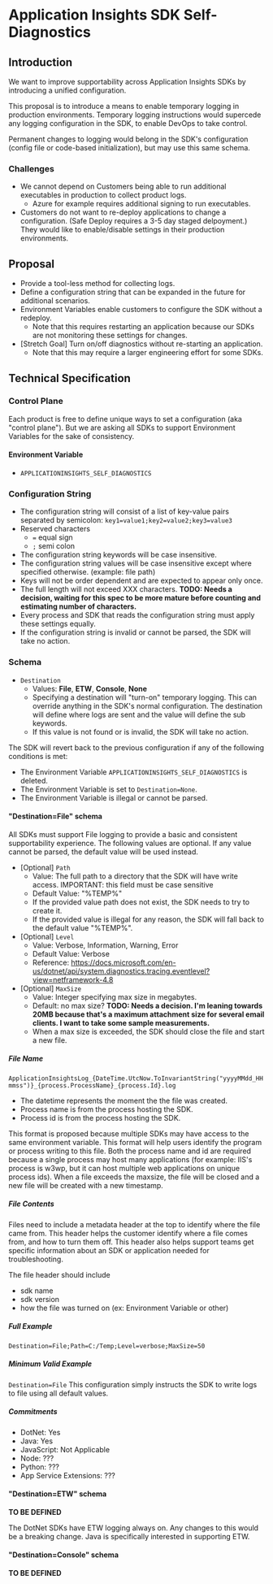 # Application Insights SDK Self-Diagnostics

## Introduction
We want to improve supportability across Application Insights SDKs by introducing a unified configuration.

This proposal is to introduce a means to enable temporary logging in production environments. Temporary logging instructions would supercede any logging configuration in the SDK, to enable DevOps to take control.

Permanent changes to logging would belong in the SDK's configuration (config file or code-based initialization), but may use this same schema.

### Challenges

- We cannot depend on Customers being able to run additional executables in production to collect product logs.
    - Azure for example requires additional signing to run executables.
- Customers do not want to re-deploy applications to change a configuration. (Safe Deploy requires a 3-5 day staged delpoyment.) They would like to enable/disable settings in their production environments.

## Proposal
- Provide a tool-less method for collecting logs.
- Define a configuration string that can be expanded in the future for additional scenarios.
- Environment Variables enable customers to configure the SDK without a redeploy.
  - Note that this requires restarting an application because our SDKs are not monitoring these settings for changes.
- [Stretch Goal] Turn on/off diagnostics without re-starting an application.
  - Note that this may require a larger engineering effort for some SDKs.

## Technical Specification

### Control Plane

Each product is free to define unique ways to set a configuration (aka "control plane"). But we are asking all SDKs to support Environment Variables for the sake of consistency.

#### Environment Variable
- `APPLICATIONINSIGHTS_SELF_DIAGNOSTICS`

### Configuration String

- The configuration string will consist of a list of key-value pairs separated by semicolon:
`key1=value1;key2=value2;key3=value3`
- Reserved characters
    - `=` equal sign
    - `;` semi colon
- The configuration string keywords will be case insensitive.
- The configuration string values will be case insensitive except where specified otherwise. (example: file path)
- Keys will not be order dependent and are expected to appear only once.
- The full length will not exceed XXX characters. **TODO: Needs a decision, waiting for this spec to be more mature before counting and estimating number of characters.**
- Every process and SDK that reads the configuration string must apply these settings equally.
- If the configuration string is invalid or cannot be parsed, the SDK will take no action.

### Schema

- `Destination`
    - Values: **File**, **ETW**, **Console**, **None**
    - Specifying a destination will "turn-on" temporary logging. This can override anything in the SDK's normal configuration. The destination will define where logs are sent and the value will define the sub keywords.
    - If this value is not found or is invalid, the SDK will take no action.

The SDK will revert back to the previous configuration if any of the following conditions is met:
- The Environment Variable `APPLICATIONINSIGHTS_SELF_DIAGNOSTICS` is deleted.
- The Environment Variable is set to `Destination=None`.
- The Environment Variable is illegal or cannot be parsed.
    
#### "Destination=File" schema
All SDKs must support File logging to provide a basic and consistent supportability experience.
The following values are optional. If any value cannot be parsed, the default value will be used instead.

- [Optional] `Path`
    - Value: The full path to a directory that the SDK will have write access. IMPORTANT: this field must be case sensitive
    - Default Value: "%TEMP%"
    - If the provided value path does not exist, the SDK needs to try to create it.
    - If the provided value is illegal for any reason, the SDK will fall back to the default value "%TEMP%".
- [Optional] `Level`
    - Value: Verbose, Information, Warning, Error
    - Default Value: Verbose
    - Reference: https://docs.microsoft.com/en-us/dotnet/api/system.diagnostics.tracing.eventlevel?view=netframework-4.8
- [Optional] `MaxSize`
    - Value: Integer specifying max size in megabytes.
    - Default: no max size? **TODO: Needs a decision. I'm leaning towards 20MB because that's a maximum attachment size for several email clients. I want to take some sample measurements.**
    - When a max size is exceeded, the SDK should close the file and start a new file. 


##### File Name
`ApplicationInsightsLog_{DateTime.UtcNow.ToInvariantString("yyyyMMdd_HHmmss")}_{process.ProcessName}_{process.Id}.log`

- The datetime represents the moment the the file was created.
- Process name is from the process hosting the SDK.
- Process id is from the process hosting the SDK.

This format is proposed because multiple SDKs may have access to the same environment variable. This format will help users identify the program or process writing to this file.
Both the process name and id are required because a single process may host many applications (for example: IIS's process is w3wp, but it can host multiple web applications on unique process ids).
When a file exceeds the maxsize, the file will be closed and a new file will be created with a new timestamp.

##### File Contents

Files need to include a metadata header at the top to identify where the file came from.
This header helps the customer identify where a file comes from, and how to turn them off.
This header also helps support teams get specific information about an SDK or application needed for troubleshooting.

The file header should include
- sdk name
- sdk version
- how the file was turned on (ex: Environment Variable or other)


##### Full Example
`Destination=File;Path=C:/Temp;Level=verbose;MaxSize=50`

##### Minimum Valid Example
`Destination=File`
This configuration simply instructs the SDK to write logs to file using all default values.

##### Commitments
- DotNet: Yes
- Java: Yes
- JavaScript: Not Applicable
- Node: ???
- Python: ???
- App Service Extensions: ???

#### "Destination=ETW" schema

**TO BE DEFINED**

The DotNet SDKs have ETW logging always on. Any changes to this would be a breaking change.
Java is specifically interested in supporting ETW.

#### "Destination=Console" schema

**TO BE DEFINED**
